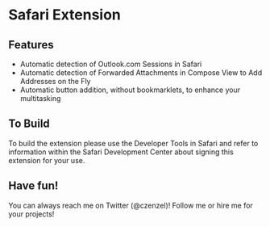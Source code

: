 # Safari Extension

## Features

* Automatic detection of Outlook.com Sessions in Safari
* Automatic detection of Forwarded Attachments in Compose View to Add Addresses on the Fly
* Automatic button addition, without bookmarklets, to enhance your multitasking

## To Build

To build the extension please use the Developer Tools in Safari and refer to information within the Safari Development Center about signing this extension for your use.

## Have fun!

You can always reach me on Twitter (@czenzel)! Follow me or hire me for your projects!